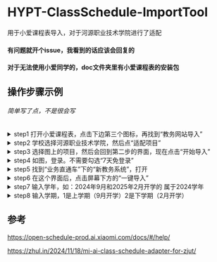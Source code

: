 # HYPT-ClassSchedule-ImportTool
用于小爱课程表导入，对于河源职业技术学院进行了适配
#### 有问题就开个issue，我看到的话应该会回复的
#### 对于无法使用小爱同学的，doc文件夹里有小爱课程表的安装包
## 操作步骤示例
###### 简单写了点，不是很会写

<details>
  <summary>step1 打开小爱课程表，点击下边第三个图标，再找到“教务网站导入”</summary>
  <img src="step/step1.jpg" width="25%">
</details>
<details>
  <summary>step2 学校选择河源职业技术学院，然后点“适配项目”</summary>
  <img src="step/step2.jpg" width="25%">
</details>
<details>
  <summary>step3 选择图上的项目，然后会回到第二步的界面，现在点击“开始导入”</summary>
  <img src="step/step3.jpg" width="25%">
</details>
<details>
  <summary>step4 如图，登录。不需要勾选“7天免登录”</summary>
  <img src="step/step4.jpg" width="25%">
</details>
<details>
  <summary>step5 找到“业务直通车”下的“新教务系统”，打开</summary>
  <img src="step/step5.jpg" width="25%">
</details>
<details>
  <summary>step6 在这个界面后，点击屏幕下方的“一键导入”</summary>
  <img src="step/step6.jpg" width="25%">
</details>
<details>
  <summary>step7 输入学年，如：2024年9月和2025年2月开学的 属于2024学年</summary>
  <img src="step/step7.jpg" width="25%">
</details>
<details>
  <summary>step8 输入学期，1是上学期（9月开学）2是下学期（2月开学）</summary>
  <img src="step/step8.jpg" width="25%">
</details>

## 参考
https://open-schedule-prod.ai.xiaomi.com/docs/#/help/

https://zhul.in/2024/11/18/mi-ai-class-schedule-adapter-for-zjut/
